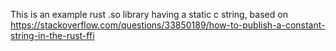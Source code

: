 This is an example rust .so library having a static c string, based on https://stackoverflow.com/questions/33850189/how-to-publish-a-constant-string-in-the-rust-ffi
